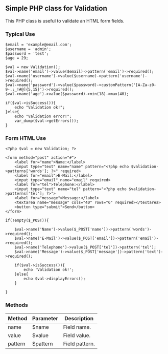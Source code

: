 ## Simple PHP class for Validation

This PHP class is useful to validate an HTML form fields.

### Typical Use

	$email = 'example@email.com';
    $username = 'admin';
    $password = 'test';
    $age = 29;
    
    $val = new Validation();
	$val->name('email')->value($email)->pattern('email')->required();
    $val->name('username')->value($username)->pattern('username')->required();
    $val->name('password')->value($password)->customPattern('[A-Za-z0-9-.;_!#@]{5,15}')->required();
    $val->name('age')->value($password)->min(18)->max(40);
    
    if($val->isSuccess()){
    	echo "Validation ok!";
    }else{
    	echo "Validation error!";
        var_dump($val->getErrors());
    }

### Form HTML Use

	<?php $val = new Validation; ?>
    
    <form method="post" action="#">
    	<label for="name">Name:</label>
        <input type="text" name="name" pattern="<?php echo $validation->patterns['words']; ?>" required>
        <label for="email">E-Mail:</label>
        <input type="email" name="email" required>
        <label for="tel">Telephone:</label>
        <input type="text" name="tel" pattern="<?php echo $validation->patterns['tel']; ?>">
        <label for="message">Message:</label>
        <textarea name="message" cols="40" rows="6" required></textarea>
        <button type="submit">Send</button>
    </form>
    
    if(!empty($_POST)){
    	
        $val->name('Name')->value($_POST['name'])->pattern('words')->required();
        $val->name('E-Mail')->value($_POST['email'])->pattern('email')->required();
        $val->name('Telephone')->value($_POST['tel'])->pattern('tel');
        $val->name('Message')->value($_POST['message'])->pattern('text')->required();
        
        if($val->isSuccess()){
        	echo 'Validation ok!';        
        }else{
        	echo $val->displayErrors();
        }
        
    }

### Methods

| Method  | Parameter | Description    |
|---------|-----------|----------------|
| name    | $name     | Field name.    |
| value   | $value    | Field value.   |
| pattern | $pattern  | Field pattern. |
   

